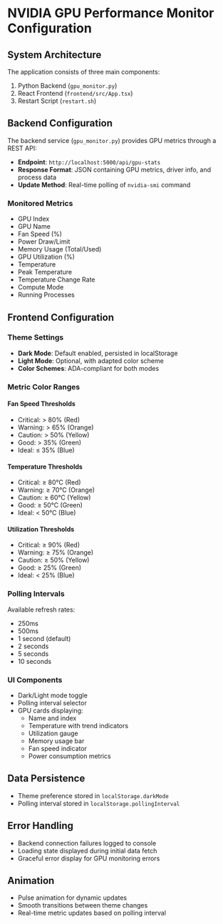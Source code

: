 # NVIDIA GPU Performance Monitor Configuration

## System Architecture

The application consists of three main components:
1. Python Backend (`gpu_monitor.py`)
2. React Frontend (`frontend/src/App.tsx`)
3. Restart Script (`restart.sh`)

## Backend Configuration

The backend service (`gpu_monitor.py`) provides GPU metrics through a REST API:

- **Endpoint**: `http://localhost:5000/api/gpu-stats`
- **Response Format**: JSON containing GPU metrics, driver info, and process data
- **Update Method**: Real-time polling of `nvidia-smi` command

### Monitored Metrics
- GPU Index
- GPU Name
- Fan Speed (%)
- Power Draw/Limit
- Memory Usage (Total/Used)
- GPU Utilization (%)
- Temperature
- Peak Temperature
- Temperature Change Rate
- Compute Mode
- Running Processes

## Frontend Configuration

### Theme Settings
- **Dark Mode**: Default enabled, persisted in localStorage
- **Light Mode**: Optional, with adapted color scheme
- **Color Schemes**: ADA-compliant for both modes

### Metric Color Ranges

#### Fan Speed Thresholds
- Critical: > 80% (Red)
- Warning: > 65% (Orange)
- Caution: > 50% (Yellow)
- Good: > 35% (Green)
- Ideal: ≤ 35% (Blue)

#### Temperature Thresholds
- Critical: ≥ 80°C (Red)
- Warning: ≥ 70°C (Orange)
- Caution: ≥ 60°C (Yellow)
- Good: ≥ 50°C (Green)
- Ideal: < 50°C (Blue)

#### Utilization Thresholds
- Critical: ≥ 90% (Red)
- Warning: ≥ 75% (Orange)
- Caution: ≥ 50% (Yellow)
- Good: ≥ 25% (Green)
- Ideal: < 25% (Blue)

### Polling Intervals
Available refresh rates:
- 250ms
- 500ms
- 1 second (default)
- 2 seconds
- 5 seconds
- 10 seconds

### UI Components
- Dark/Light mode toggle
- Polling interval selector
- GPU cards displaying:
  - Name and index
  - Temperature with trend indicators
  - Utilization gauge
  - Memory usage bar
  - Fan speed indicator
  - Power consumption metrics

## Data Persistence
- Theme preference stored in `localStorage.darkMode`
- Polling interval stored in `localStorage.pollingInterval`

## Error Handling
- Backend connection failures logged to console
- Loading state displayed during initial data fetch
- Graceful error display for GPU monitoring errors

## Animation
- Pulse animation for dynamic updates
- Smooth transitions between theme changes
- Real-time metric updates based on polling interval
